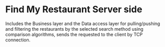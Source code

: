 # Find My Restaurant Server side

Includes the Business layer and the Data access layer for pulling/pushing and filtering the restaurants
by the selected search method using comparison algorithms, sends the requested to the client by TCP connection.
